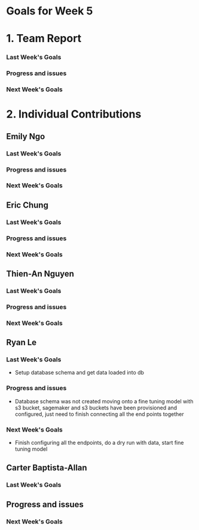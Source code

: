 # Goals for Week 5

# 1. Team Report
<status update for TA here>

<agenda for team meeting here>

### Last Week's Goals

### Progress and issues

### Next Week's Goals


# 2. Individual Contributions
## Emily Ngo
### Last Week's Goals

### Progress and issues
### Next Week's Goals

## Eric Chung
### Last Week's Goals
### Progress and issues
### Next Week's Goals

## Thien-An Nguyen
### Last Week's Goals
### Progress and issues
### Next Week's Goals

## Ryan Le
### Last Week's Goals
- Setup database schema and get data loaded into db
### Progress and issues
- Database schema was not created moving onto a fine tuning model with s3 bucket, sagemaker and s3 buckets have been provisioned and configured, just need to finish connecting all the end points together
### Next Week's Goals
- Finish configuring all the endpoints, do a dry run with data, start fine tuning model


## Carter Baptista-Allan
### Last Week's Goals
## Progress and issues
### Next Week's Goals

